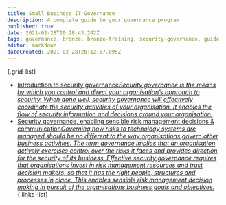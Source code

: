 ```yaml
---
title: Small Business IT Governance
description: A complete guide to your governance program
published: true
date: 2021-02-28T20:28:43.242Z
tags: governance, bronze, bronze-training, security-governance, guide
editor: markdown
dateCreated: 2021-02-28T20:12:57.095Z
---
```



{.grid-list}
- [Introduction to security governance*Security governance is the means by which you control and direct your organisation’s approach to security. When done well, security governance will effectively coordinate the security activities of your organisation. It enables the flow of security information and decisions around your organisation.*](/bronze-training/background-topics/governance/governance-1-intro)
- [Security governance, enabling sensible risk management decisions & communication*Governing how risks to technology systems are managed should be no different to the way organisations govern other business activities. The term governance implies that an organisation actively exercises control over the risks it faces and provides direction for the security of its business. Effective security governance requires that organisations invest in risk management resources and trust decision makers, so that it has the right people, structures and processes in place. This enables sensible risk management decision making in pursuit of the organisations business goals and objectives.*](/bronze-training/background-topics/governance/governance-2-comms)
{.links-list}